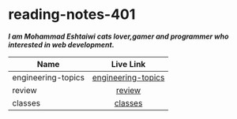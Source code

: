 # reading-notes-401

**_I am Mohammad Eshtaiwi cats lover,gamer and programmer who interested in web development._**

| Name               |                                           Live Link                                            |
| ------------------ | :--------------------------------------------------------------------------------------------: |
| engineering-topics | [engineering-topics](https://mohammad-eshtaiwi.github.io/reading-notes-401/engineering-topics) |
| review             |             [review](https://mohammad-eshtaiwi.github.io/reading-notes-401/review)             |
| classes            |            [classes](https://mohammad-eshtaiwi.github.io/reading-notes-401/classes)            |
